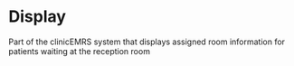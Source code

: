 # Display
Part of the clinicEMRS system that displays assigned room information for patients waiting at the reception room
